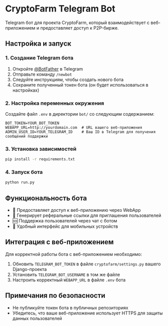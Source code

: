 # CryptoFarm Telegram Bot

Telegram бот для проекта CryptoFarm, который взаимодействует с веб-приложением и предоставляет доступ к P2P-бирже.

## Настройка и запуск

### 1. Создание Telegram бота

1. Откройте [@BotFather](https://t.me/BotFather) в Telegram
2. Отправьте команду `/newbot`
3. Следуйте инструкциям, чтобы создать нового бота
4. Сохраните полученный токен бота (он будет использоваться в настройках)

### 2. Настройка переменных окружения

Создайте файл `.env` в директории `bot/` со следующим содержанием:

```
BOT_TOKEN=YOUR_BOT_TOKEN
WEBAPP_URL=http://yourdomain.com  # URL вашего веб-приложения
ADMIN_USER_ID=YOUR_TELEGRAM_ID    # Ваш ID в Telegram для получения сообщений поддержки
```

### 3. Установка зависимостей

```bash
pip install -r requirements.txt
```

### 4. Запуск бота

```bash
python run.py
```

## Функциональность бота

- 🚀 Предоставляет доступ к веб-приложению через WebApp
- 🔗 Генерирует реферальные ссылки для приглашения пользователей
- 🆘 Поддержка пользователей через чат с ботом
- 📱 Удобный интерфейс для мобильных устройств

## Интеграция с веб-приложением

Для корректной работы бота с веб-приложением необходимо:

1. Обновить `TELEGRAM_BOT_TOKEN` в файле `cryptofarm/settings.py` вашего Django-проекта
2. Установить `TELEGRAM_BOT_USERNAME` в том же файле
3. Настроить корректный `WEBAPP_URL` в файле `.env` бота

## Примечания по безопасности

- Не публикуйте токен бота в публичных репозиториях
- Убедитесь, что ваше веб-приложение использует HTTPS для защиты данных пользователей 